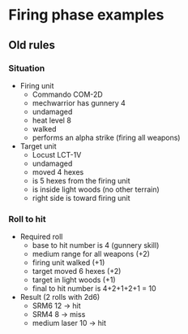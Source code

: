 # Firing phase examples
## Old rules
### Situation
 - Firing unit
   - Commando COM-2D
   - mechwarrior has gunnery 4
   - undamaged
   - heat level 8
   - walked
   - performs an alpha strike (firing all weapons)
 - Target unit
   - Locust LCT-1V
   - undamaged
   - moved 4 hexes
   - is 5 hexes from the firing unit
   - is inside light woods (no other terrain)
   - right side is toward firing unit
### Roll to hit
 - Required roll
   - base to hit number is 4 (gunnery skill)
   - medium range for all weapons (+2)
   - firing unit walked (+1)
   - target moved 6 hexes (+2)
   - target in light woods (+1)
   - final to hit number is 4+2+1+2+1 = 10
 - Result (2 rolls with 2d6)
   - SRM6 12 -> hit
   - SRM4 8 -> miss
   - medium laser 10 -> hit
